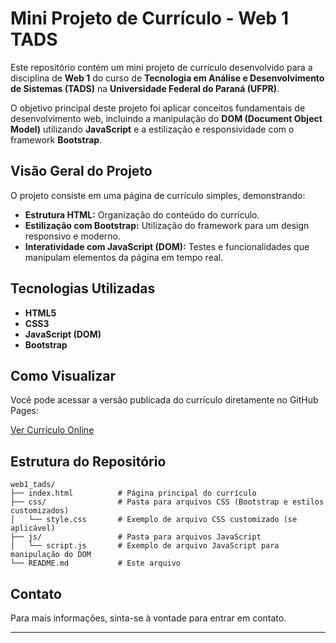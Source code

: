 # Mini Projeto de Currículo - Web 1 TADS

Este repositório contém um mini projeto de currículo desenvolvido para a disciplina de **Web 1** do curso de **Tecnologia em Análise e Desenvolvimento de Sistemas (TADS)** na **Universidade Federal do Paraná (UFPR)**.

O objetivo principal deste projeto foi aplicar conceitos fundamentais de desenvolvimento web, incluindo a manipulação do **DOM (Document Object Model)** utilizando **JavaScript** e a estilização e responsividade com o framework **Bootstrap**.

## Visão Geral do Projeto

O projeto consiste em uma página de currículo simples, demonstrando:

* **Estrutura HTML:** Organização do conteúdo do currículo.
* **Estilização com Bootstrap:** Utilização do framework para um design responsivo e moderno.
* **Interatividade com JavaScript (DOM):** Testes e funcionalidades que manipulam elementos da página em tempo real.

## Tecnologias Utilizadas

* **HTML5**
* **CSS3**
* **JavaScript (DOM)**
* **Bootstrap**

## Como Visualizar

Você pode acessar a versão publicada do currículo diretamente no GitHub Pages:

[Ver Currículo Online](https://marcosrenatodev.github.io/web1_tads/)

## Estrutura do Repositório
    web1_tads/
    ├── index.html          # Página principal do currículo
    ├── css/                # Pasta para arquivos CSS (Bootstrap e estilos customizados)
    │   └── style.css       # Exemplo de arquivo CSS customizado (se aplicável)
    ├── js/                 # Pasta para arquivos JavaScript
    │   └── script.js       # Exemplo de arquivo JavaScript para manipulação do DOM
    └── README.md           # Este arquivo

## Contato

Para mais informações, sinta-se à vontade para entrar em contato.

---
